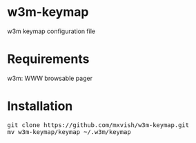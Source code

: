 # w3m-keymap
w3m keymap configuration file

# Requirements
w3m: WWW browsable pager

# Installation
<pre>
git clone https://github.com/mxvish/w3m-keymap.git
mv w3m-keymap/keymap ~/.w3m/keymap
</pre>
